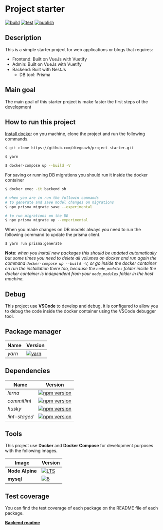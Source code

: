 # Project starter

[![build](https://github.com/diegoazh/project-starter/workflows/build/badge.svg)](https://github.com/diegoazh/project-starter/actions?query=workflow%3Abuild)
[![test](https://github.com/diegoazh/project-starter/workflows/test/badge.svg)](https://github.com/diegoazh/project-starter/actions?query=workflow%3Atest)
[![publish](https://github.com/diegoazh/project-starter/workflows/publish/badge.svg)](https://github.com/diegoazh/project-starter/actions?query=workflow%3Apublish)

## Description

This is a simple starter project for web applications or blogs that requires:

- Frontend: Built on VueJs with Vuetify
- Admin: Built on VueJs with Vuetify
- Backend: Built with NestJs
  - DB tool: Prisma

## Main goal

The main goal of this starter project is make faster the first steps of the development

## How to run this project

[Install docker](https://www.docker.com/products/docker-desktop) on you machine, clone the project and run the following commands.

```bash
$ git clone https://github.com/diegoazh/project-starter.git

$ yarn

$ docker-compose up --build -V
```

For saving or running DB migrations you should run it inside the docker container

```bash
$ docker exec -it backend sh

# when you are in run the followin commands
# to generate and save model changes on migrations
$ npx prisma migrate save --experimental

# to run migrations on the DB
$ npx prisma migrate up --experimental
```

When you made changes on DB models always you need to run the following command to update the
prisma client.

```bash
$ yarn run prisma:generate
```

**Note:** *when you install new packages this should be updated automatically but some times you need to delete all volumes on docker and run again the command `docker-compose up --build -V`, or go inside the docker container en run the installation there too, because the `node_modules` folder inside the docker container is independent from your `node_modules` folder in the host machine.*

## Debug

This project use **VSCode** to develop and debug, it is configured to allow you to debug the code
inside the docker container using the VSCode debugger tool.

## Package manager

|Name|Version|
|----|-------|
|*yarn*|[![yarn](https://img.shields.io/badge/version-1.22.4-blue)](https://yarnpkg.com/getting-started)|

## Dependencies

|Name|Version|
|----|-------|
|*lerna*|[![npm version](https://badge.fury.io/js/lerna.svg)](https://badge.fury.io/js/lerna)|
|*commitlint*|[![npm version](https://badge.fury.io/js/commitlint.svg)](https://badge.fury.io/js/commitlint)|
|*husky*|[![npm version](https://badge.fury.io/js/husky.svg)](https://badge.fury.io/js/husky)|
|*lint-staged*|[![npm version](https://badge.fury.io/js/lint-staged.svg)](https://badge.fury.io/js/lint-staged)|

## Tools

This project use **Docker** and **Docker Compose** for development purposes with the following images.

|Image|Version|
|----|-------|
|**Node Alpine**|[![LTS](https://img.shields.io/badge/version-LTS-blue)](https://hub.docker.com/_/node)|
|**mysql**|[![8](https://img.shields.io/badge/version-8-blue)](https://hub.docker.com/_/mysql)|

## Test coverage

You can find the test coverage of each package on the README file of each package.

[**Backend readme**](/packages/backend/README.md#test-coverage)
